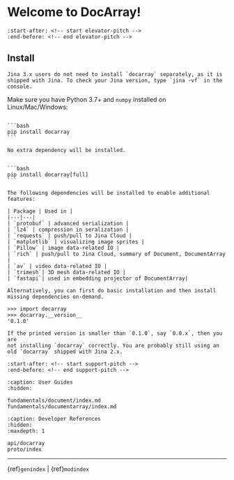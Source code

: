 # Welcome to DocArray!

```{include} ../README.md
:start-after: <!-- start elevator-pitch -->
:end-before: <!-- end elevator-pitch -->
```

## Install

```{tip}
Jina 3.x users do not need to install `docarray` separately, as it is shipped with Jina. To check your Jina version, type `jina -vf` in the console.
```

Make sure you have Python 3.7+ and `numpy` installed on Linux/Mac/Windows:

````{tab} Basic install

```bash
pip install docarray
```

No extra dependency will be installed.
````

````{tab} Full install

```bash
pip install docarray[full]
```

The following dependencies will be installed to enable additional features:

| Package | Used in |
|---|---|
| `protobuf` | advanced serialization |
| `lz4` | compression in seralization |
| `requests` | push/pull to Jina Cloud |
| `matplotlib` | visualizing image sprites |
| `Pillow` | image data-related IO |
| `rich` | push/pull to Jina Cloud, summary of Document, DocumentArray |
| `av` | video data-related IO |
| `trimesh`| 3D mesh data-related IO |
| `fastapi`| used in embedding projector of DocumentArray|

Alternatively, you can first do basic installation and then install missing dependencies on-demand. 
````

```pycon
>>> import docarray
>>> docarray.__version__
'0.1.0'
```

```{attention}
If the printed version is smaller than `0.1.0`, say `0.0.x`, then you are 
not installing `docarray` correctly. You are probably still using an old `docarray` shipped with Jina 2.x. 
```




```{include} ../README.md
:start-after: <!-- start support-pitch -->
:end-before: <!-- end support-pitch -->
```

```{toctree}
:caption: User Guides
:hidden:

fundamentals/document/index.md
fundamentals/documentarray/index.md
```


```{toctree}
:caption: Developer References
:hidden:
:maxdepth: 1

api/docarray
proto/index
```


---
{ref}`genindex` | {ref}`modindex`

